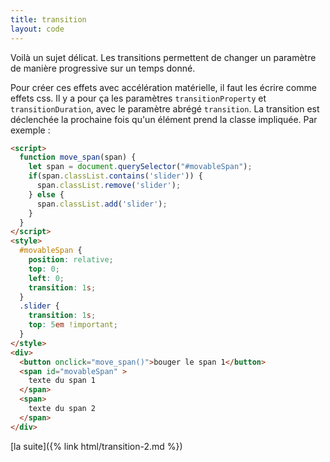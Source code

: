 ```yaml
---
title: transition
layout: code
---
```

<script>
function move_span() {
  let span = document.querySelector("#movableSpan");
  if(span.classList.contains('slider')) {
    span.classList.remove('slider');
  } else {
    span.classList.add('slider');
  }
}
</script>

Voilà un sujet délicat. Les transitions permettent de changer un paramètre de
manière progressive sur un temps donné.

Pour créer ces effets avec accélération matérielle, il faut les écrire comme
effets css. Il y a pour ça les paramètres `transitionProperty` et
`transitionDuration`, avec le paramètre abrégé `transition`. La transition est
déclenchée la prochaine fois qu'un élément prend la classe impliquée. Par
exemple :

``` html
<script>
  function move_span(span) {
    let span = document.querySelector("#movableSpan");
    if(span.classList.contains('slider')) {
      span.classList.remove('slider');
    } else {
      span.classList.add('slider');
    }
  }
</script>
<style>
  #movableSpan {
    position: relative;
    top: 0;
    left: 0;
    transition: 1s;
  }
  .slider {
    transition: 1s;
    top: 5em !important;
  }
</style>
<div>
  <button onclick="move_span()">bouger le span 1</button>
  <span id="movableSpan" >
    texte du span 1
  </span>
  <span>
    texte du span 2
  </span>
</div>
```
[la suite]({% link html/transition-2.md %})

